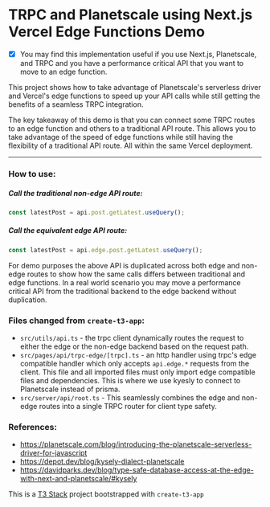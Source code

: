 # TRPC and Planetscale using Next.js Vercel Edge Functions Demo

- [x] You may find this implementation useful if you use Next.js, Planetscale, and TRPC and you have a performance critical API that you want to move to an edge function.

This project shows how to take advantage of Planetscale's serverless driver and Vercel's edge functions to speed up your API calls while still getting the benefits of a seamless TRPC integration.

The key takeaway of this demo is that you can connect some TRPC routes to an edge function and others to a traditional API route. This allows you to take advantage of the speed of edge functions while still having the flexibility of a traditional API route. All within the same Vercel deployment.

---

### How to use:

##### Call the traditional non-edge API route:
```typescript jsx
const latestPost = api.post.getLatest.useQuery();
```

##### Call the equivalent edge API route:
```typescript jsx
const latestPost = api.edge.post.getLatest.useQuery();
```

For demo purposes the above API is duplicated across both edge and non-edge routes to show how the same calls differs between traditional and edge functions. In a real world scenario you may move a performance critical API from the traditional backend to the edge backend without duplication.


### Files changed from `create-t3-app`:
- `src/utils/api.ts` - the trpc client dynamically routes the request to either the edge or the non-edge backend based on the request path.
- `src/pages/api/trpc-edge/[trpc].ts` - an http handler using trpc's edge compatible handler which only accepts `api.edge.*` requests from the client. This file and all imported files must only import edge compatible files and dependencies. This is where we use kyesly to connect to Planetscale instead of prisma.
- `src/server/api/root.ts` - This seamlessly combines the edge and non-edge routes into a single TRPC router for client type safety.

### References:
- https://planetscale.com/blog/introducing-the-planetscale-serverless-driver-for-javascript
- https://depot.dev/blog/kysely-dialect-planetscale
- https://davidparks.dev/blog/type-safe-database-access-at-the-edge-with-next-and-planetscale/#kysely 


This is a [T3 Stack](https://create.t3.gg/) project bootstrapped with `create-t3-app`